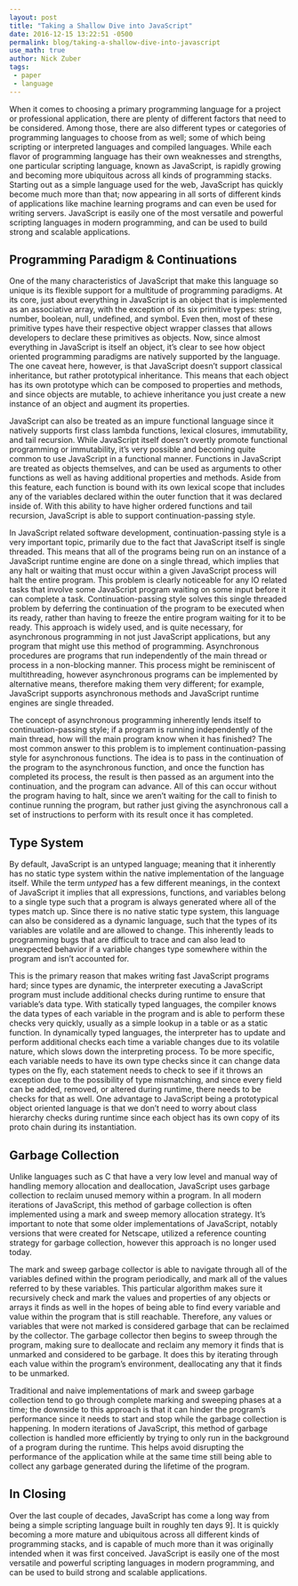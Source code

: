 ```yaml
---
layout: post
title: "Taking a Shallow Dive into JavaScript"
date: 2016-12-15 13:22:51 -0500
permalink: blog/taking-a-shallow-dive-into-javascript
use_math: true
author: Nick Zuber
tags:
 - paper
 - language
---
```


When it comes to choosing a primary programming language for a project or
professional application, there are plenty of different factors that need to be
considered. Among those, there are also different types or categories of
programming languages to choose from as well; some of which being scripting or
interpreted languages and compiled languages. While each flavor of programming
language has their own weaknesses and strengths, one particular scripting
language, known as JavaScript, is rapidly growing and becoming more ubiquitous
across all kinds of programming stacks. Starting out as a simple language used
for the web, JavaScript has quickly become much more than that; now appearing
in all sorts of different kinds of applications like machine learning programs
and can even be used for writing servers. JavaScript is easily one of the most
versatile and powerful scripting languages in modern programming, and can be
used to build strong and scalable applications.

## Programming Paradigm & Continuations

One of the many characteristics of JavaScript that make this language so unique
is its flexible support for a multitude of programming paradigms. At its core,
just about everything in JavaScript is an object that is implemented as an
associative array, with the exception of its six primitive types: string,
number, boolean, null, undefined, and symbol. Even then, most of these
primitive types have their respective object wrapper classes that allows
developers to declare these primitives as objects. Now, since almost everything
in JavaScript is itself an object, it’s clear to see how object oriented
programming paradigms are natively supported by the language. The one caveat
here, however, is that JavaScript doesn’t support classical inheritance, but
rather prototypical inheritance. This means that each object has its own
prototype which can be composed to properties and methods, and since objects
are mutable, to achieve inheritance you just create a new instance of an object
and augment its properties.

JavaScript can also be treated as an impure functional language since it
natively supports first class lambda functions, lexical closures, immutability,
and tail recursion. While JavaScript itself doesn’t overtly promote functional
programming or immutability, it’s very possible and becoming quite common to
use JavaScript in a functional manner. Functions in JavaScript are treated as
objects themselves, and can be used as arguments to other functions as well as
having additional properties and methods. Aside from this feature, each
function is bound with its own lexical scope that includes any of the variables
declared within the outer function that it was declared inside of. With
this ability to have higher ordered functions and tail recursion, JavaScript is
able to support continuation-passing style.

In JavaScript related software development, continuation-passing style is a
very important topic, primarily due to the fact that JavaScript itself is
single threaded. This means that all of the programs being run on an instance
of a JavaScript runtime engine are done on a single thread, which implies that
any halt or waiting that must occur within a given JavaScript process will halt
the entire program. This problem is clearly noticeable for any IO related tasks
that involve some JavaScript program waiting on some input before it can
complete a task. Continuation-passing style solves this single threaded problem
by deferring the continuation of the program to be executed when its ready,
rather than having to freeze the entire program waiting for it to be ready.
This approach is widely used, and is quite necessary, for asynchronous
programming in not just JavaScript applications, but any program that might use
this method of programming. Asynchronous procedures are programs that run
independently of the main thread or process in a non-blocking manner. This
process might be reminiscent of multithreading, however asynchronous programs
can be implemented by alternative means, therefore making them very different;
for example, JavaScript supports asynchronous methods and JavaScript runtime
engines are single threaded.  

The concept of asynchronous programming inherently lends itself to
continuation-passing style; if a program is running independently of the main
thread, how will the main program know when it has finished? The most common
answer to this problem is to implement continuation-passing style for
asynchronous functions. The idea is to pass in the continuation of the program
to the asynchronous function, and once the function has completed its process,
the result is then passed as an argument into the continuation, and the program
can advance. All of this can occur without the program having to halt, since we
aren’t waiting for the call to finish to continue running the program, but
rather just giving the asynchronous call a set of instructions to perform with
its result once it has completed.

## Type System

By default, JavaScript is an untyped language; meaning that it inherently has
no static type system within the native implementation of the language itself.
While the term _untyped_ has a few different meanings, in the context of
JavaScript it implies that all expressions, functions, and variables belong to
a single type such that a program is always generated where all of the types
match up. Since there is no native static type system, this language can
also be considered as a dynamic language, such that the types of its variables
are volatile and are allowed to change. This inherently leads to programming
bugs that are difficult to trace and can also lead to unexpected behavior if a
variable changes type somewhere within the program and isn’t accounted for.  

This is the primary reason that makes writing fast JavaScript programs hard;
since types are dynamic, the interpreter executing a JavaScript program must
include additional checks during runtime to ensure that variable’s data type.
With statically typed languages, the compiler knows the data types of each
variable in the program and is able to perform these checks very quickly,
usually as a simple lookup in a table or as a static function. In dynamically
typed languages, the interpreter has to update and perform additional checks
each time a variable changes due to its volatile nature, which slows down the
interpreting process. To be more specific, each variable needs to have its own
type checks since it can change data types on the fly, each statement needs to
check to see if it throws an exception due to the possibility of type
mismatching, and since every field can be added, removed, or altered during
runtime, there needs to be checks for that as well. One advantage to
JavaScript being a prototypical object oriented language is that we don’t need
to worry about class hierarchy checks during runtime since each object has its
own copy of its proto chain during its instantiation.

## Garbage Collection

Unlike languages such as C that have a very low level and manual way of
handling memory allocation and deallocation, JavaScript uses garbage collection
to reclaim unused memory within a program. In all modern iterations of
JavaScript, this method of garbage collection is often implemented using a mark
and sweep memory allocation strategy. It’s important to note that some older
implementations of JavaScript, notably versions that were created for Netscape,
utilized a reference counting strategy for garbage collection, however this
approach is no longer used today.  

The mark and sweep garbage collector is able to navigate through all of the
variables defined within the program periodically, and mark all of the values
referred to by these variables. This particular algorithm makes sure it
recursively check and mark the values and properties of any objects or arrays
it finds as well in the hopes of being able to find every variable and value
within the program that is still reachable. Therefore, any values or variables
that were not marked is considered garbage that can be reclaimed by the
collector. The garbage collector then begins to sweep through the program,
making sure to deallocate and reclaim any memory it finds that is unmarked and
considered to be garbage. It does this by iterating through each value within
the program’s environment, deallocating any that it finds to be unmarked.  

Traditional and naive implementations of mark and sweep garbage collection tend
to go through complete marking and sweeping phases at a time; the downside to
this approach is that it can hinder the program’s performance since it needs to
start and stop while the garbage collection is happening. In modern iterations
of JavaScript, this method of garbage collection is handled more efficiently by
trying to only run in the background of a program during the runtime. This
helps avoid disrupting the performance of the application while at the same
time still being able to collect any garbage generated during the lifetime of
the program.  

## In Closing

Over the last couple of decades, JavaScript has come a long way from being a
simple scripting language built in roughly ten days 9]. It is quickly becoming
a more mature and ubiquitous across all different kinds of programming stacks,
and is capable of much more than it was originally intended when it was first
conceived. JavaScript is easily one of the most versatile and powerful
scripting languages in modern programming, and can be used to build strong and
scalable applications.
